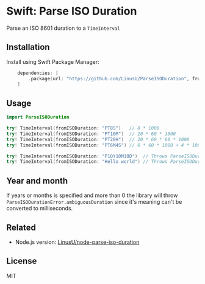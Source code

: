 # Swift: Parse ISO Duration

Parse an ISO 8601 duration to a `TimeInterval`

## Installation

Install using Swift Package Manager:

```swift
    dependencies: [
        .package(url: "https://github.com/LinusU/ParseISODuration", from: "1.0.0"),
    ]
```

## Usage

```swift
import ParseISODuration

try! TimeInterval(fromISODuration: "PT8S")   // 8 * 1000
try! TimeInterval(fromISODuration: "PT10M")  // 10 * 60 * 1000
try! TimeInterval(fromISODuration: "PT20H")  // 20 * 60 * 60 * 1000
try! TimeInterval(fromISODuration: "PT6M4S") // 6 * 60 * 1000 + 4 * 1000

try! TimeInterval(fromISODuration: "P10Y10M10D")  // Throws ParseISODurationError.ambiguousDuration
try! TimeInterval(fromISODuration: "Hello world") // Throws ParseISODurationError.invalidDuration
```

## Year and month

If years or months is specified and more than 0 the library will throw `ParseISODurationError.ambiguousDuration` since it's meaning can't be converted to milliseconds.

## Related

- Node.js version: [LinusU/node-parse-iso-duration](https://github.com/LinusU/node-parse-iso-duration)

## License

MIT

